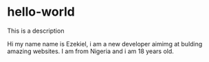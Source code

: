 # hello-world
This is a description

Hi my name name is Ezekiel, i am a new developer aimimg at bulding amazing websites.
I am from Nigeria and i am 18 years old.
